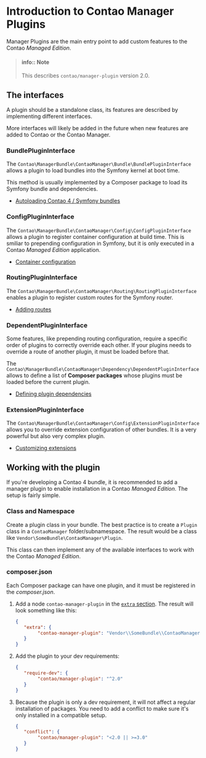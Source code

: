 # Introduction to Contao Manager Plugins

Manager Plugins are the main entry point to add custom features to the
Contao *Managed Edition*. 

> #### info:: Note
> This describes `contao/manager-plugin` version 2.0.


## The interfaces

A plugin should be a standalone class, its features are described by
implementing different interfaces.

More interfaces will likely be added in the future when new features are
added to Contao or the Contao Manager.


### BundlePluginInterface

The `Contao\ManagerBundle\ContaoManager\Bundle\BundlePluginInterface`
allows a plugin to load bundles into the Symfony kernel at boot time.

This method is usually implemented by a Composer package to load its
Symfony bundle and dependencies.

* [Autoloading Contao 4 / Symfony bundles](bundle-autoloading.md)


### ConfigPluginInterface

The `Contao\ManagerBundle\ContaoManager\Config\ConfigPluginInterface` allows
a plugin to register container configuration at build time. This is smiliar
to prepending configuration in Symfony, but it is only executed
in a Contao *Managed Edition* application.

* [Container configuration](container-configuration.md)


### RoutingPluginInterface

The `Contao\ManagerBundle\ContaoManager\Routing\RoutingPluginInterface`
enables a plugin to register custom routes for the Symfony router.

* [Adding routes](routing.md)


### DependentPluginInterface

Some features, like prepending routing configuration, require a specific order
of plugins to correctly override each other. If your plugins needs to override
a route of another plugin, it must be loaded before that.

The `Contao\ManagerBundle\ContaoManager\Dependency\DependentPluginInterface`
allows to define a list of **Composer packages** whose plugins must be loaded
before the current plugin.

* [Defining plugin dependencies](plugin-dependencies.md)

### ExtensionPluginInterface

The `Contao\ManagerBundle\ContaoManager\Config\ExtensionPluginInterface` allows
you to override extension configuration of other bundles. It is a very powerful
but also very complex plugin.

* [Customizing extensions](extensions.md)


## Working with the plugin

If you're developing a Contao 4 bundle, it is recommended to add a
manager plugin to enable installation in a Contao *Managed Edition*.
The setup is fairly simple.


### Class and Namespace

Create a plugin class in your bundle. The best practice is to create
a `Plugin` class in a `ContaoManager` folder/subnamespace. The result
would be a class like `Vendor\SomeBundle\ContaoManager\Plugin`.

This class can then implement any of the available interfaces to
work with the Contao *Managed Edition*.


### composer.json

Each Composer package can have one plugin, and it must be registered
in the *composer.json*.

1. Add a node `contao-manager-plugin` in the [`extra` section][1]. The
   result will look something like this:

    ```json
    {
       "extra": {
            "contao-manager-plugin": "Vendor\\SomeBundle\\ContaoManager\\Plugin"
       }
    }
    ```

2. Add the plugin to your dev requirements:

    ```json
    {
       "require-dev": {
            "contao/manager-plugin": "^2.0"
       }
    }
    ```

3. Because the plugin is only a dev requirement, it will not affect
   a regular installation of packages. You need to add a conflict to
   make sure it's only installed in a compatible setup.

    ```json
    {
       "conflict": {
            "contao/manager-plugin": "<2.0 || >=3.0"
       }
    }
    ```

[1]: https://getcomposer.org/doc/04-schema.md#extra
